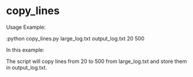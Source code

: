 # copy_lines
Usage Example:

:python copy_lines.py large_log.txt output_log.txt 20 500

In this example:

The script will copy lines from 20 to 500 from large_log.txt and store them in output_log.txt.
